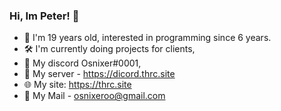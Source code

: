 ### Hi, Im Peter! 👋

- 💎  I'm 19 years old, interested in programming since 6 years.
- 🛠   I'm currently doing projects for clients,
- 💬  My discord Osnixer#0001,
- 🎊  My server - https://dicord.thrc.site
- 🌐  My site: https://thrc.site
- 📧  My Mail - [osnixeroo@gmail.com](mailto:osnixeroo@gmail.com)

